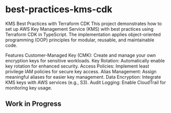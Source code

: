 # best-practices-kms-cdk
KMS Best Practices with Terraform CDK
This project demonstrates how to set up AWS Key Management Service (KMS) with best practices using Terraform CDK in TypeScript. The implementation applies object-oriented programming (OOP) principles for modular, reusable, and maintainable code.

Features
Customer-Managed Key (CMK): Create and manage your own encryption keys for sensitive workloads.
Key Rotation: Automatically enable key rotation for enhanced security.
Access Policies: Implement least privilege IAM policies for secure key access.
Alias Management: Assign meaningful aliases for easier key management.
Data Encryption: Integrate KMS keys with AWS services (e.g., S3).
Audit Logging: Enable CloudTrail for monitoring key usage.

## Work in Progress